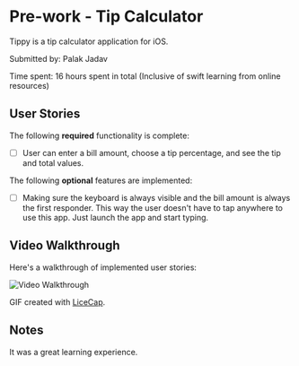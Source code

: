 # Pre-work - Tip Calculator

Tippy is a tip calculator application for iOS.

Submitted by: Palak Jadav

Time spent: 16 hours spent in total (Inclusive of swift learning from online resources)

## User Stories

The following **required** functionality is complete:

* [ ] User can enter a bill amount, choose a tip percentage, and see the tip and total values.

The following **optional** features are implemented:

* [ ] Making sure the keyboard is always visible and the bill amount is always the first responder. 
This way the user doesn't have to tap anywhere to use this app. Just launch the app and start typing.

## Video Walkthrough 

Here's a walkthrough of implemented user stories:

<img src='http://imgur.com/a/4f5ps' title='Video Walkthrough' width='' alt='Video Walkthrough'/>

GIF created with [LiceCap](http://www.cockos.com/licecap/).

## Notes

It was a great learning experience.
